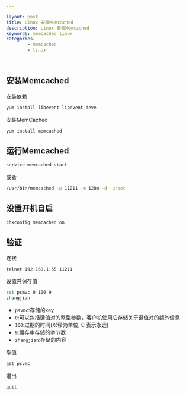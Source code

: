 ```yaml
---

layout: post
title: Linux 安装Memcached
description: Linux 安装Memcached
keywords: memcached linux
categories: 
        - memcached
        - linux

---
```


## 安装Memcached

安装依赖

```bash
yum install libevent libevent-deve
```

安装MemCached

```bash
yum install memcached
```

## 运行Memcached

```bash
service memcached start
```

或者

```bash
/usr/bin/memcached -p 11211 -m 128m -d -uroot
```

## 设置开机自启

```bash
chkconfig memcached on
```

## 验证

连接

```bash
telnet 192.168.1.55 11211
```

设置并保存值

```bash
set psmvc 0 100 9
zhangjian
```

+ `psvmc`:存储的key
+ `0`:可以包括键值对的整型参数，客户机使用它存储关于键值对的额外信息 
+ `100`:过期的时间(以秒为单位, 0 表示永远)
+ `9`:缓存中存储的字节数
+ `zhangjian`:存储的内容

取值

```bash
get psvmc
```

退出

```bash
quit
```

